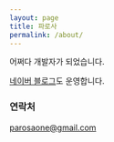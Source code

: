 ```yaml
---
layout: page
title: 파로사
permalink: /about/
---
```


어쩌다 개발자가 되었습니다.

[네이버 블로그](https://blog.naver.com/parosaone)도 운영합니다.

### 연락처

[parosaone@gmail.com](mailto:parosaone@gmail.com)